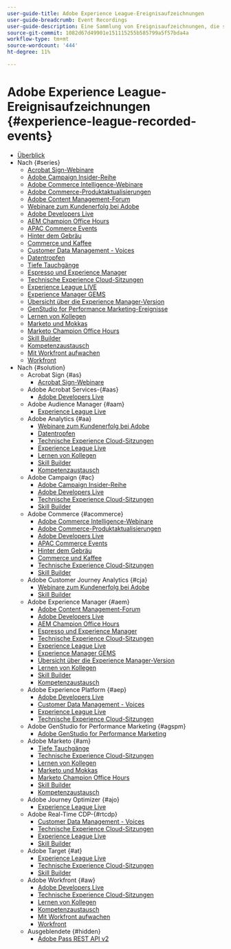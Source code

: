 ```yaml
---
user-guide-title: Adobe Experience League-Ereignisaufzeichnungen
user-guide-breadcrumb: Event Recordings
user-guide-description: Eine Sammlung von Ereignisaufzeichnungen, die sich auf die Verwendung von Adobe Enterprise-Produkten konzentrieren
source-git-commit: 1082d67d49901e151115255b585799a5f57bda4a
workflow-type: tm+mt
source-wordcount: '444'
ht-degree: 11%

---
```



# Adobe Experience League-Ereignisaufzeichnungen {#experience-league-recorded-events}

+ [Überblick](overview.md)
+ Nach {#series}
   + [Acrobat Sign-Webinare](https://experienceleague.adobe.com/docs/events/acrobat-sign-webinars/overview.html)
   + [Adobe Campaign Insider-Reihe](https://experienceleague.adobe.com/docs/events/adobe-campaign-insider-recordings/overview.html)
   + [Adobe Commerce Intelligence-Webinare](https://experienceleague.adobe.com/docs/events/mbi-webinars-recordings/overview.html)
   + [Adobe Commerce-Produktaktualisierungen](https://experienceleague.adobe.com/docs/events/adobe-commerce-product-update-recordings/overview.html)
   + [Adobe Content Management-Forum](https://experienceleague.adobe.com/docs/events/adobe-content-management-forum-recordings/overview.html)
   + [Webinare zum Kundenerfolg bei Adobe](https://experienceleague.adobe.com/docs/events/adobe-customer-success-webinar-recordings/overview.html)
   + [Adobe Developers Live](https://experienceleague.adobe.com/docs/events/adobe-developers-live-recordings/overview.html)
   + [AEM Champion Office Hours](https://experienceleague.adobe.com/docs/events/aem-champion-office-hours/overview.html)
   + [APAC Commerce Events](https://experienceleague.adobe.com/docs/events/apac-commerce-recordings/overview.html)
   + [Hinter dem Gebräu](https://experienceleague.adobe.com/docs/events/behind-the-brew-recordings/overview.html)
   + [Commerce und Kaffee](https://experienceleague.adobe.com/docs/events/commerce-and-coffee-recordings/overview.html)
   + [Customer Data Management - Voices](https://experienceleague.adobe.com/docs/events/customer-data-management-voices-recordings/overview.html?lang=de)
   + [Datentropfen](https://experienceleague.adobe.com/docs/events/data-drip-recordings/overview.html)
   + [Tiefe Tauchgänge](https://experienceleague.adobe.com/docs/events/deep-dives-recordings/overview.html)
   + [Espresso und Experience Manager](https://experienceleague.adobe.com/docs/events/espressos-and-experience-manager-recordings/overview.html)
   + [Technische Experience Cloud-Sitzungen](https://experienceleague.adobe.com/docs/events/tech-sessions/overview.html)
   + [Experience League LIVE ](https://experienceleague.adobe.com/docs/events/experience-league-live-recordings/overview.html)
   + [Experience Manager GEMS](https://experienceleague.adobe.com/docs/events/experience-manager-gems-recordings/overview.html)
   + [Übersicht über die Experience Manager-Version](https://experienceleague.adobe.com/docs/events/aemcs-release-update-recordings/overview.html?lang=de)
   + [GenStudio for Performance Marketing-Ereignisse](https://experienceleague.adobe.com/docs/events/genstudio-for-performance-marketing-events/overview.html)
   + [Lernen von Kollegen](https://experienceleague.adobe.com/docs/events/learn-from-your-peers-recordings/overview.html)
   + [Marketo und Mokkas](https://experienceleague.adobe.com/docs/events/marketo-and-mochas-recordings/overview.html)
   + [Marketo Champion Office Hours](https://experienceleague.adobe.com/docs/events/marketo-champion-office-hours/overview.html)
   + [Skill Builder](https://experienceleague.adobe.com/docs/events/skill-builder-recordings/overview.html)
   + [Kompetenzaustausch](https://experienceleague.adobe.com/docs/events/the-skill-exchange-recordings/overview.html)
   + [Mit Workfront aufwachen](https://experienceleague.adobe.com/docs/events/wake-up-with-workfront-recordings/overview.html)
   + [Workfront](https://experienceleague.adobe.com/docs/events/workfront-recordings/overview.html)
+ Nach {#solution}
   + Acrobat Sign {#as}
      + [Acrobat Sign-Webinare](https://experienceleague.adobe.com/docs/events/acrobat-sign-webinars/overview.html)
   + Adobe Acrobat Services-{#aas}
      + [Adobe Developers Live](https://experienceleague.adobe.com/docs/events/adobe-developers-live-recordings/overview.html)
   + Adobe Audience Manager {#aam}
      + [Experience League Live](https://experienceleague.adobe.com/docs/events/experience-league-live-recordings/overview.html)
   + Adobe Analytics {#aa}
      + [Webinare zum Kundenerfolg bei Adobe](https://experienceleague.adobe.com/docs/events/adobe-customer-success-webinar-recordings/overview.html)
      + [Datentropfen](https://experienceleague.adobe.com/docs/events/data-drip-recordings/overview.html)
      + [Technische Experience Cloud-Sitzungen](https://experienceleague.adobe.com/docs/events/tech-sessions/overview.html)
      + [Experience League Live](https://experienceleague.adobe.com/docs/events/experience-league-live-recordings/overview.html)
      + [Lernen von Kollegen](https://experienceleague.adobe.com/docs/events/learn-from-your-peers-recordings/overview.html)
      + [Skill Builder](https://experienceleague.adobe.com/docs/events/skill-builder-recordings/overview.html)
      + [Kompetenzaustausch](https://experienceleague.adobe.com/docs/events/the-skill-exchange-recordings/overview.html)
   + Adobe Campaign {#ac}
      + [Adobe Campaign Insider-Reihe](https://experienceleague.adobe.com/docs/events/adobe-campaign-insider-recordings/overview.html)
      + [Adobe Developers Live](https://experienceleague.adobe.com/docs/events/adobe-developers-live-recordings/overview.html)
      + [Technische Experience Cloud-Sitzungen](https://experienceleague.adobe.com/docs/events/tech-sessions/overview.html)
      + [Skill Builder](https://experienceleague.adobe.com/docs/events/skill-builder-recordings/overview.html)
   + Adobe Commerce {#acommerce}
      + [Adobe Commerce Intelligence-Webinare](https://experienceleague.adobe.com/docs/events/mbi-webinars-recordings/overview.html)
      + [Adobe Commerce-Produktaktualisierungen](https://experienceleague.adobe.com/docs/events/adobe-commerce-product-update-recordings/overview.html)
      + [Adobe Developers Live](https://experienceleague.adobe.com/docs/events/adobe-developers-live-recordings/overview.html)
      + [APAC Commerce Events](https://experienceleague.adobe.com/docs/events/apac-commerce-recordings/overview.html)
      + [Hinter dem Gebräu](https://experienceleague.adobe.com/docs/events/behind-the-brew-recordings/overview.html)
      + [Commerce und Kaffee](https://experienceleague.adobe.com/docs/events/commerce-and-coffee-recordings/overview.html)
      + [Technische Experience Cloud-Sitzungen](https://experienceleague.adobe.com/docs/events/tech-sessions/overview.html)
      + [Skill Builder](https://experienceleague.adobe.com/docs/events/skill-builder-recordings/overview.html)
   + Adobe Customer Journey Analytics {#cja}
      + [Webinare zum Kundenerfolg bei Adobe](https://experienceleague.adobe.com/docs/events/adobe-customer-success-webinar-recordings/overview.html)
      + [Skill Builder](https://experienceleague.adobe.com/docs/events/skill-builder-recordings/overview.html)
   + Adobe Experience Manager {#aem}
      + [Adobe Content Management-Forum](https://experienceleague.adobe.com/docs/events/adobe-content-management-forum-recordings/overview.html)
      + [Adobe Developers Live](https://experienceleague.adobe.com/docs/events/adobe-developers-live-recordings/overview.html)
      + [AEM Champion Office Hours](https://experienceleague.adobe.com/docs/events/aem-champion-office-hours/overview.html)
      + [Espresso und Experience Manager](https://experienceleague.adobe.com/docs/events/espressos-and-experience-manager-recordings/overview.html)
      + [Technische Experience Cloud-Sitzungen](https://experienceleague.adobe.com/docs/events/tech-sessions/overview.html)
      + [Experience League Live](https://experienceleague.adobe.com/docs/events/experience-league-live-recordings/overview.html)
      + [Experience Manager GEMS](https://experienceleague.adobe.com/docs/events/experience-manager-gems-recordings/overview.html)
      + [Übersicht über die Experience Manager-Version](https://experienceleague.adobe.com/docs/events/aemcs-release-update-recordings/overview.html?lang=de)
      + [Lernen von Kollegen](https://experienceleague.adobe.com/docs/events/learn-from-your-peers-recordings/overview.html)
      + [Skill Builder](https://experienceleague.adobe.com/docs/events/skill-builder-recordings/overview.html)
      + [Kompetenzaustausch](https://experienceleague.adobe.com/docs/events/the-skill-exchange-recordings/overview.html)
   + Adobe Experience Platform {#aep}
      + [Adobe Developers Live](https://experienceleague.adobe.com/docs/events/adobe-developers-live-recordings/overview.html)
      + [Customer Data Management - Voices](https://experienceleague.adobe.com/docs/events/customer-data-management-voices-recordings/overview.html?lang=de)
      + [Experience League Live](https://experienceleague.adobe.com/docs/events/experience-league-live-recordings/overview.html)
      + [Technische Experience Cloud-Sitzungen](https://experienceleague.adobe.com/docs/events/tech-sessions/overview.html)
   + Adobe GenStudio for Performance Marketing {#agspm}
      + [Adobe GenStudio for Performance Marketing](https://experienceleague.adobe.com/docs/events/genstudio-for-performance-marketing-events/overview.html)
   + Adobe Marketo {#am}
      + [Tiefe Tauchgänge](https://experienceleague.adobe.com/docs/events/deep-dives-recordings/overview.html)
      + [Technische Experience Cloud-Sitzungen](https://experienceleague.adobe.com/docs/events/tech-sessions/overview.html)
      + [Lernen von Kollegen](https://experienceleague.adobe.com/docs/events/learn-from-your-peers-recordings/overview.html)
      + [Marketo und Mokkas](https://experienceleague.adobe.com/docs/events/marketo-and-mochas-recordings/overview.html)
      + [Marketo Champion Office Hours](https://experienceleague.adobe.com/docs/events/marketo-champion-office-hours/overview.html)
      + [Skill Builder](https://experienceleague.adobe.com/docs/events/skill-builder-recordings/overview.html)
      + [Kompetenzaustausch](https://experienceleague.adobe.com/docs/events/the-skill-exchange-recordings/overview.html)
   + Adobe Journey Optimizer {#ajo}
      + [Experience League Live](https://experienceleague.adobe.com/docs/events/experience-league-live-recordings/overview.html)
   + Adobe Real-Time CDP-{#rtcdp}
      + [Customer Data Management - Voices](https://experienceleague.adobe.com/docs/events/customer-data-management-voices-recordings/overview.html?lang=de)
      + [Technische Experience Cloud-Sitzungen](https://experienceleague.adobe.com/docs/events/tech-sessions/overview.html)
      + [Experience League Live](https://experienceleague.adobe.com/docs/events/experience-league-live-recordings/overview.html)
      + [Skill Builder](https://experienceleague.adobe.com/docs/events/skill-builder-recordings/overview.html)
   + Adobe Target {#at}
      + [Experience League Live](https://experienceleague.adobe.com/docs/events/experience-league-live-recordings/overview.html)
      + [Technische Experience Cloud-Sitzungen](https://experienceleague.adobe.com/docs/events/tech-sessions/overview.html)
      + [Skill Builder](https://experienceleague.adobe.com/docs/events/skill-builder-recordings/overview.html)
   + Adobe Workfront {#aw}
      + [Adobe Developers Live](https://experienceleague.adobe.com/docs/events/adobe-developers-live-recordings/overview.html)
      + [Technische Experience Cloud-Sitzungen](https://experienceleague.adobe.com/docs/events/tech-sessions/overview.html)
      + [Lernen von Kollegen](https://experienceleague.adobe.com/docs/events/learn-from-your-peers-recordings/overview.html)
      + [Kompetenzaustausch](https://experienceleague.adobe.com/docs/events/the-skill-exchange-recordings/overview.html)
      + [Mit Workfront aufwachen](https://experienceleague.adobe.com/docs/events/wake-up-with-workfront-recordings/overview.html)
      + [Workfront](https://experienceleague.adobe.com/docs/events/workfront-recordings/overview.html)
   + Ausgeblendete {#hidden}
      + [Adobe Pass REST API v2](../single-events/adobe-pass-rest-api-v2.md)